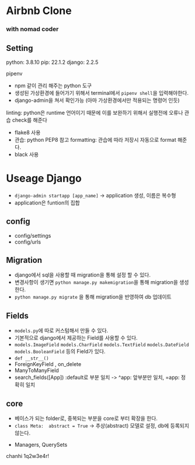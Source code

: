 # Airbnb Clone

### with nomad coder


## Setting
python: 3.8.10
pip: 22.1.2
django: 2.2.5

pipenv
- npm 같이 관리 해주는 python 도구
- 생성된 가상환경에 들어가기 위해서 terminal에서 `pipenv shell`을 입력해야한다.
- django-admin을 쳐서 확인가능 (아마 가상환경에서만 적용되는 명령어 인듯)

linting: python은 runtime 언어이기 때문에 이를 보완하기 위해서 실행전에 오류나 관습 check를 해준다
* flake8 사용
* 관습: python PEP8 참고
formatting: 관습에 따라 저장시 자동으로 format 해준다.
* black 사용

# Useage Django
- `django-admin startapp [app_name]` -> application 생성, 이름은 복수형
- application은 funtion의 집합

## config
- config/settings
- config/urls

## Migration
- django에서 sql을 사용할 때 migration을 통해 설정 할 수 있다.
- 변경사항이 생기면 `python manage.py makemigration`을 통해 migration을 생성한다.
- `python manage.py migrate` 을 통해 migration을 반영하여 db 업데이트

## Fields
- `models.py`에 따로 커스텀해서 만들 수 있다.
- 기본적으로 django에서 제공하는 Field를 사용할 수 있다.
- `models.ImageField` `models.CharField` `models.TextField` `models.DateField` `models.BooleanField` 등의 Field가 있다.
- `def __str__()`
- ForeignKeyField , on_delete
- ManyToManyField
- search_fields([App]) :default로 부분 일치 -> ^app: 앞부분만 일치, =app: 정확히 일치

## core
- 베이스가 되는 folder로, 중복되는 부분을 core로 부터 확장을 한다.
- `class Meta:  abstract = True` -> 추상(abstract) 모델로 설정, db에 등록되지 않는다.

* Managers, QuerySets

chanhi
1q2w3e4r!